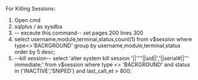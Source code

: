 For Killing Sessions:
1. Open cmd 
2. sqlplus / as sysdba
3. -- exceute this command--
    set pages 200 lines 300	
4. select username,module,terminal,status,count(1) from v$session where type<>'BACKGROUND' group by username,module,terminal,status order by 5 desc;
5. --kill session--
    select 'alter system kill session '||''''||sid||','||serial#||''' immediate;' from v$session where type <> 'BACKGROUND' and status in ('INACTIVE','SNIPED') and last_call_et > 800;

   
